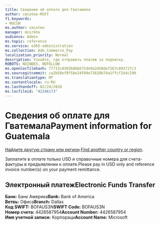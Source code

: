 ```yaml
---
title: Сведения об оплате для Гватемала
author: cmcatee-MSFT
f1.keywords:
- NOCSH
ms.author: cmcatee
manager: mnirkhe
audience: Admin
ms.topic: reference
ms.service: o365-administration
ms.collection: Adm_Commerce_Pay
localization_priority: Normal
description: Узнайте, где отправить платеж за подписку.
ROBOTS: NOINDEX, NOFOLLOW
ms.openlocfilehash: 77713c0303b86b675de9a2458de7267c093727c3
ms.sourcegitcommit: ca2b58ef8f5be24f09e73620b74a1ffcf2d4c290
ms.translationtype: MT
ms.contentlocale: ru-RU
ms.lasthandoff: 02/24/2020
ms.locfileid: "42246173"
---
```

# <a name="payment-information-for-guatemala"></a><span data-ttu-id="cb3af-103">Сведения об оплате для Гватемала</span><span class="sxs-lookup"><span data-stu-id="cb3af-103">Payment information for Guatemala</span></span>

<span data-ttu-id="cb3af-104">[Найдите другую страну или регион](../billing-and-payments/pay-for-your-subscription.md).</span><span class="sxs-lookup"><span data-stu-id="cb3af-104">[Find another country or region](../billing-and-payments/pay-for-your-subscription.md).</span></span>

<span data-ttu-id="cb3af-105">Заплатите в оплате только USD и справочные номера для счета-фактуры в предъявлении к оплате.</span><span class="sxs-lookup"><span data-stu-id="cb3af-105">Please pay in USD only and reference invoice number(s) on your payment remittance.</span></span>

## <a name="electronic-funds-transfer"></a><span data-ttu-id="cb3af-106">Электронный платеж</span><span class="sxs-lookup"><span data-stu-id="cb3af-106">Electronic Funds Transfer</span></span>

<span data-ttu-id="cb3af-107">**Банк:** Банк Америка</span><span class="sxs-lookup"><span data-stu-id="cb3af-107">**Bank:** Bank of America</span></span>  
<span data-ttu-id="cb3af-108">**Ветвь:** Офиса</span><span class="sxs-lookup"><span data-stu-id="cb3af-108">**Branch:** Dallas</span></span>  
<span data-ttu-id="cb3af-109">**Код SWIFT:** BOFAUS3N</span><span class="sxs-lookup"><span data-stu-id="cb3af-109">**SWIFT Code:** BOFAUS3N</span></span>  
<span data-ttu-id="cb3af-110">**Номер счета:** 4426587954</span><span class="sxs-lookup"><span data-stu-id="cb3af-110">**Account Number:** 4426587954</span></span>  
<span data-ttu-id="cb3af-111">**Имя учетной записи:** Корпораци</span><span class="sxs-lookup"><span data-stu-id="cb3af-111">**Account Name:** Microsoft</span></span>  